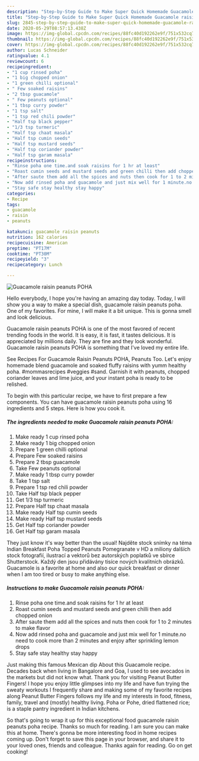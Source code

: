 ```yaml
---
description: "Step-by-Step Guide to Make Super Quick Homemade Guacamole raisin peanuts POHA"
title: "Step-by-Step Guide to Make Super Quick Homemade Guacamole raisin peanuts POHA"
slug: 2845-step-by-step-guide-to-make-super-quick-homemade-guacamole-raisin-peanuts-poha
date: 2020-05-29T08:57:13.438Z
image: https://img-global.cpcdn.com/recipes/88fc40d192262e9f/751x532cq70/guacamole-raisin-peanuts-poha-recipe-main-photo.jpg
thumbnail: https://img-global.cpcdn.com/recipes/88fc40d192262e9f/751x532cq70/guacamole-raisin-peanuts-poha-recipe-main-photo.jpg
cover: https://img-global.cpcdn.com/recipes/88fc40d192262e9f/751x532cq70/guacamole-raisin-peanuts-poha-recipe-main-photo.jpg
author: Lucas Schneider
ratingvalue: 4.1
reviewcount: 6
recipeingredient:
- "1 cup rinsed poha"
- "1 big chopped onion"
- "1 green chilli optional"
- " Few soaked raisins"
- "2 tbsp guacamole"
- " Few peanuts optional"
- "1 tbsp curry powder"
- "1 tsp salt"
- "1 tsp red chili powder"
- "Half tsp black pepper"
- "1/3 tsp turmeric"
- "Half tsp chaat masala"
- "Half tsp cumin seeds"
- "Half tsp mustard seeds"
- "Half tsp coriander powder"
- "Half tsp garam masala"
recipeinstructions:
- "Rinse poha one time.and soak raisins for 1 hr at least"
- "Roast cumin seeds and mustard seeds and green chilli then add chopped onion"
- "After saute them add all the spices and nuts then cook for 1 to 2 minutes to make flavor"
- "Now add rinsed poha and guacamole and just mix well for 1 minute.no need to cook more than 2 minutes and enjoy after sprinkling lemon drops"
- "Stay safe stay healthy stay happy"
categories:
- Recipe
tags:
- guacamole
- raisin
- peanuts

katakunci: guacamole raisin peanuts 
nutrition: 162 calories
recipecuisine: American
preptime: "PT17M"
cooktime: "PT30M"
recipeyield: "3"
recipecategory: Lunch

---
```



![Guacamole raisin peanuts POHA](https://img-global.cpcdn.com/recipes/88fc40d192262e9f/751x532cq70/guacamole-raisin-peanuts-poha-recipe-main-photo.jpg)

Hello everybody, I hope you're having an amazing day today. Today, I will show you a way to make a special dish, guacamole raisin peanuts poha. One of my favorites. For mine, I will make it a bit unique. This is gonna smell and look delicious.

Guacamole raisin peanuts POHA is one of the most favored of recent trending foods in the world. It is easy, it is fast, it tastes delicious. It is appreciated by millions daily. They are fine and they look wonderful. Guacamole raisin peanuts POHA is something that I've loved my entire life.

See Recipes For Guacamole Raisin Peanuts POHA, Peanuts Too. Let&#39;s enjoy homemade blend guacamole and soaked fluffy raisins with yumm healthy poha. #mommasrecipes #veggies #sand. Garnish it with peanuts, chopped coriander leaves and lime juice, and your instant poha is ready to be relished.


To begin with this particular recipe, we have to first prepare a few components. You can have guacamole raisin peanuts poha using 16 ingredients and 5 steps. Here is how you cook it.

<!--inarticleads1-->

##### The ingredients needed to make Guacamole raisin peanuts POHA:

1. Make ready 1 cup rinsed poha
1. Make ready 1 big chopped onion
1. Prepare 1 green chilli optional
1. Prepare  Few soaked raisins
1. Prepare 2 tbsp guacamole
1. Take  Few peanuts optional
1. Make ready 1 tbsp curry powder
1. Take 1 tsp salt
1. Prepare 1 tsp red chili powder
1. Take Half tsp black pepper
1. Get 1/3 tsp turmeric
1. Prepare Half tsp chaat masala
1. Make ready Half tsp cumin seeds
1. Make ready Half tsp mustard seeds
1. Get Half tsp coriander powder
1. Get Half tsp garam masala


They just know it&#39;s way better than the usual! Najděte stock snímky na téma Indian Breakfast Poha Topped Peanuts Pomegranate v HD a miliony dalších stock fotografií, ilustrací a vektorů bez autorských poplatků ve sbírce Shutterstock. Každý den jsou přidávány tisíce nových kvalitních obrázků. Guacamole is a favorite at home and also our quick breakfast or dinner when I am too tired or busy to make anything else. 

<!--inarticleads2-->

##### Instructions to make Guacamole raisin peanuts POHA:

1. Rinse poha one time.and soak raisins for 1 hr at least
1. Roast cumin seeds and mustard seeds and green chilli then add chopped onion
1. After saute them add all the spices and nuts then cook for 1 to 2 minutes to make flavor
1. Now add rinsed poha and guacamole and just mix well for 1 minute.no need to cook more than 2 minutes and enjoy after sprinkling lemon drops
1. Stay safe stay healthy stay happy


Just making this famous Mexican dip About this Guacamole recipe. Decades back when living in Bangalore and Goa, I used to see avocados in the markets but did not know what. Thank you for visiting Peanut Butter Fingers! I hope you enjoy little glimpses into my life and have fun trying the sweaty workouts I frequently share and making some of my favorite recipes along Peanut Butter Fingers follows my life and my interests in food, fitness, family, travel and (mostly) healthy living. Poha or Pohe, dried flattened rice; is a staple pantry ingredient in Indian kitchens. 

So that's going to wrap it up for this exceptional food guacamole raisin peanuts poha recipe. Thanks so much for reading. I am sure you can make this at home. There's gonna be more interesting food in home recipes coming up. Don't forget to save this page in your browser, and share it to your loved ones, friends and colleague. Thanks again for reading. Go on get cooking!
